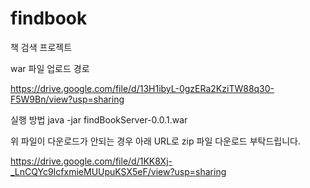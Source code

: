 # findbook
책 검색 프로젝트

war 파일 업로드 경로

https://drive.google.com/file/d/13H1ibyL-0gzERa2KziTW88q30-F5W9Bn/view?usp=sharing

실행 방법 java -jar findBookServer-0.0.1.war

위 파일이 다운로드가 안되는 경우 아래 URL로 zip 파일 다운로드 부탁드립니다.

https://drive.google.com/file/d/1KK8Xj-_LnCQYc9IcfxmieMUUpuKSX5eF/view?usp=sharing
